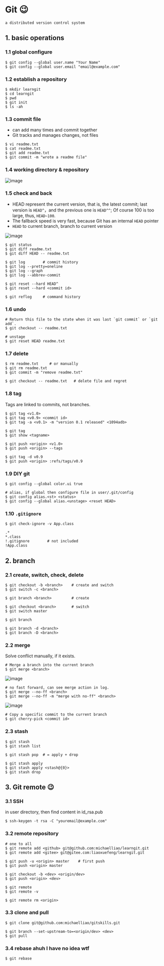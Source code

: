 # Git :wink:

	a distributed version control system  
	
## 1. basic operations
### 1.1 global configure
```
$ git config --global user.name "Your Name"  
$ git config --global user.email "email@example.com"  
```
### 1.2 establish a repository
```
$ mkdir learngit
$ cd learngit 
$ pwd  
$ git init  
$ ls -ah
```
### 1.3 commit file
+ can add many times and commit together
+ Git tracks and manages changes, not files
```
$ vi readme.txt  
$ cat readme.txt
$ git add readme.txt  
$ git commit -m "wrote a readme file"  
```
### 1.4 working directory & repository
![image](https://user-images.githubusercontent.com/68600731/143546204-74206219-5ec7-4609-b2f0-c206c307e9a6.png)	

### 1.5 check and back

+ HEAD represent the current version, that is, the latest commit; last version is `HEAD^`，and the previous one is `HEAD^^`; Of course 100 is too large, thus, `HEAD~100`.  
+ The fallback speed is very fast, because Git has an internal `HEAD` pointer
+ `HEAD` to current branch, branch to current version

![image](https://user-images.githubusercontent.com/68600731/143549858-52b4573a-0bea-4b60-8043-fd7a332ef670.png)

```
$ git status 
$ git diff readme.txt 
$ git diff HEAD -- readme.txt
	
$ git log        # commit history
$ git log --pretty=oneline
$ git log --graph
$ git log --abbrev-commit
	
$ git reset --hard HEAD^
$ git reset --hard <commit id>

$ git reflog     # command history
```
### 1.6 undo
```
# Return this file to the state when it was last `git commit` or `git add`.
$ git checkout -- readme.txt   

# unstage
$ git reset HEAD readme.txt
```
### 1.7 delete
```
$ rm readme.txt     # or manually
$ git rm readme.txt
$ git commit -m "remove readme.txt"

$ git checkout -- readme.txt   # delete file and regret
```
### 1.8 tag
Tags are linked to commits, not branches.
```	
$ git tag <v1.0>
$ git tag <v0.9> <commit id>
$ git tag -a <v0.1> -m "version 0.1 released" <1094adb>

$ git tag
$ git show <tagname>

$ git push <origin> <v1.0>
$ git push <origin> --tags

$ git tag -d v0.9
$ git push <origin> :refs/tags/v0.9
```
### 1.9 DIY git

	$ git config --global color.ui true
	
	# alias, if global then configure file in user/.git/config
	$ git config alias.<st> <status>
	$ git config --global alias.<unstage> <reset HEAD>
	
### 1.10 `.gitignore`
	$ git check-ignore -v App.class
	
	.*
	*.class
	!.gitignore        # not included
	!App.class

## 2. branch
### 2.1 create, switch, check, delete
```
$ git checkout -b <branch>    # create and switch
$ git switch -c <branch>      

$ git branch <branch>         # create

$ git checkout <branch>       # switch
$ git switch master      

$ git branch

$ git branch -d <branch>
$ git branch -D <branch>
```
### 2.2 merge
Solve conflict manually, if it exists.

	# Merge a branch into the current branch
	$ git merge <branch>   
![image](https://user-images.githubusercontent.com/68600731/143560774-72027609-4f92-4b7b-9f98-467fc4cf71cb.png)
	
	# no fast forward, can see merge action in log.
	$ git merge --no-ff <branch>
	$ git merge --no-ff -m "merge with no-ff" <branch>
![image](https://user-images.githubusercontent.com/68600731/143560957-13bf8385-0711-4469-b964-5e33fde6ae09.png)

	
	# Copy a specific commit to the current branch
	$ git cherry-pick <commit id>

	



### 2.3 stash
```
$ git stash
$ git stash list

$ git stash pop  # = apply + drop

$ git stash apply
$ git stash apply <stash@{0}>
$ git stash drop
```

## 3. Git remote :wink:

### 3.1 SSH
in user directory, then find content in id_rsa.pub 

	$ ssh-keygen -t rsa -C "youremail@example.com"

### 3.2 remote repository
	# one to all
	$ git remote add <github> git@github.com:michaelliao/learngit.git
	$ git remote add <gitee> git@gitee.com:liaoxuefeng/learngit.git
	
	$ git push -u <origin> master    # first push
	$ git push <origin> master
	
	$ git checkout -b <dev> <origin/dev>
	$ git push <origin> <dev>
	
	$ git remote
	$ git remote -v
	
	$ git remote rm <origin>
	
### 3.3 clone and pull	

	$ git clone git@github.com:michaelliao/gitskills.git
	
	$ git branch --set-upstream-to=<origin/dev> <dev>
	$ git pull
	
### 3.4 rebase ahuh I have no idea wtf
	$ git rebase
